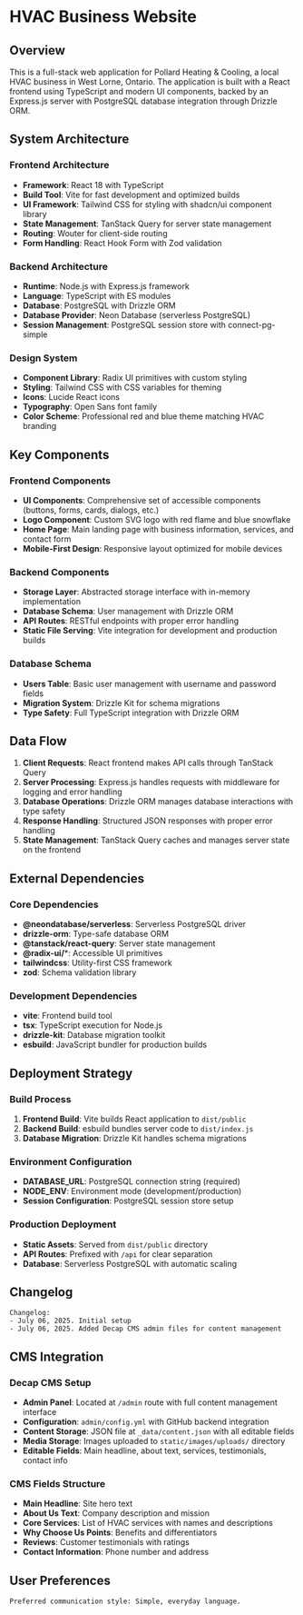# HVAC Business Website

## Overview

This is a full-stack web application for Pollard Heating & Cooling, a local HVAC business in West Lorne, Ontario. The application is built with a React frontend using TypeScript and modern UI components, backed by an Express.js server with PostgreSQL database integration through Drizzle ORM.

## System Architecture

### Frontend Architecture
- **Framework**: React 18 with TypeScript
- **Build Tool**: Vite for fast development and optimized builds
- **UI Framework**: Tailwind CSS for styling with shadcn/ui component library
- **State Management**: TanStack Query for server state management
- **Routing**: Wouter for client-side routing
- **Form Handling**: React Hook Form with Zod validation

### Backend Architecture
- **Runtime**: Node.js with Express.js framework
- **Language**: TypeScript with ES modules
- **Database**: PostgreSQL with Drizzle ORM
- **Database Provider**: Neon Database (serverless PostgreSQL)
- **Session Management**: PostgreSQL session store with connect-pg-simple

### Design System
- **Component Library**: Radix UI primitives with custom styling
- **Styling**: Tailwind CSS with CSS variables for theming
- **Icons**: Lucide React icons
- **Typography**: Open Sans font family
- **Color Scheme**: Professional red and blue theme matching HVAC branding

## Key Components

### Frontend Components
- **UI Components**: Comprehensive set of accessible components (buttons, forms, cards, dialogs, etc.)
- **Logo Component**: Custom SVG logo with red flame and blue snowflake
- **Home Page**: Main landing page with business information, services, and contact form
- **Mobile-First Design**: Responsive layout optimized for mobile devices

### Backend Components
- **Storage Layer**: Abstracted storage interface with in-memory implementation
- **Database Schema**: User management with Drizzle ORM
- **API Routes**: RESTful endpoints with proper error handling
- **Static File Serving**: Vite integration for development and production builds

### Database Schema
- **Users Table**: Basic user management with username and password fields
- **Migration System**: Drizzle Kit for schema migrations
- **Type Safety**: Full TypeScript integration with Drizzle ORM

## Data Flow

1. **Client Requests**: React frontend makes API calls through TanStack Query
2. **Server Processing**: Express.js handles requests with middleware for logging and error handling
3. **Database Operations**: Drizzle ORM manages database interactions with type safety
4. **Response Handling**: Structured JSON responses with proper error handling
5. **State Management**: TanStack Query caches and manages server state on the frontend

## External Dependencies

### Core Dependencies
- **@neondatabase/serverless**: Serverless PostgreSQL driver
- **drizzle-orm**: Type-safe database ORM
- **@tanstack/react-query**: Server state management
- **@radix-ui/***: Accessible UI primitives
- **tailwindcss**: Utility-first CSS framework
- **zod**: Schema validation library

### Development Dependencies
- **vite**: Frontend build tool
- **tsx**: TypeScript execution for Node.js
- **drizzle-kit**: Database migration toolkit
- **esbuild**: JavaScript bundler for production builds

## Deployment Strategy

### Build Process
1. **Frontend Build**: Vite builds React application to `dist/public`
2. **Backend Build**: esbuild bundles server code to `dist/index.js`
3. **Database Migration**: Drizzle Kit handles schema migrations

### Environment Configuration
- **DATABASE_URL**: PostgreSQL connection string (required)
- **NODE_ENV**: Environment mode (development/production)
- **Session Configuration**: PostgreSQL session store setup

### Production Deployment
- **Static Assets**: Served from `dist/public` directory
- **API Routes**: Prefixed with `/api` for clear separation
- **Database**: Serverless PostgreSQL with automatic scaling

## Changelog

```
Changelog:
- July 06, 2025. Initial setup
- July 06, 2025. Added Decap CMS admin files for content management
```

## CMS Integration

### Decap CMS Setup
- **Admin Panel**: Located at `/admin` route with full content management interface
- **Configuration**: `admin/config.yml` with GitHub backend integration
- **Content Storage**: JSON file at `_data/content.json` with all editable fields
- **Media Storage**: Images uploaded to `static/images/uploads/` directory
- **Editable Fields**: Main headline, about text, services, testimonials, contact info

### CMS Fields Structure
- **Main Headline**: Site hero text
- **About Us Text**: Company description and mission
- **Core Services**: List of HVAC services with names and descriptions
- **Why Choose Us Points**: Benefits and differentiators
- **Reviews**: Customer testimonials with ratings
- **Contact Information**: Phone number and address

## User Preferences

```
Preferred communication style: Simple, everyday language.
```